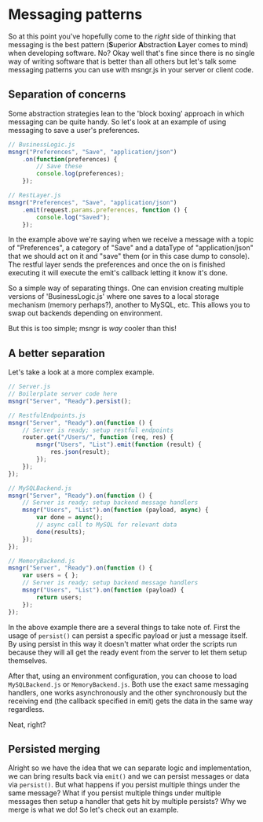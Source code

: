 # Messaging patterns
So at this point you've hopefully come to the *right* side of thinking that messaging is the best pattern (**S**uperior  **A**bstraction **L**ayer comes to mind) when developing software. No? Okay well that's fine since there is no single way of writing software that is better than all others but let's talk some messaging patterns you can use with msngr.js in your server or client code.

## Separation of concerns
Some abstraction strategies lean to the 'block boxing' approach in which messaging can be quite handy. So let's look at an example of using messaging to save a user's preferences.

```javascript
// BusinessLogic.js
msngr("Preferences", "Save", "application/json")
    .on(function(preferences) {
        // Save these
        console.log(preferences);
    });
```
```javascript
// RestLayer.js
msngr("Preferences", "Save", "application/json")
    .emit(request.params.preferences, function () {
        console.log("Saved");
    });
```

In the example above we're saying when we receive a message with a topic of "Preferences", a category of "Save" and a dataType of "application/json" that we should act on it and "save" them (or in this case dump to console). The restful layer sends the preferences and once the on is finished executing it will execute the emit's callback letting it know it's done.

So a simple way of separating things. One can envision creating multiple versions of 'BusinessLogic.js' where one saves to a local storage mechanism (memory perhaps?), another to MySQL, etc. This allows you to swap out backends depending on environment.

But this is too simple; msngr is *way* cooler than this!

## A better separation
Let's take a look at a more complex example.

```javascript
// Server.js
// Boilerplate server code here
msngr("Server", "Ready").persist();
```
```javascript
// RestfulEndpoints.js
msngr("Server", "Ready").on(function () {
    // Server is ready; setup restful endpoints
    router.get("/Users/", function (req, res) {
        msngr("Users", "List").emit(function (result) {
            res.json(result);
        });
    });
});
```
```javascript
// MySQLBackend.js
msngr("Server", "Ready").on(function () {
    // Server is ready; setup backend message handlers
    msngr("Users", "List").on(function (payload, async) {
        var done = async();
        // async call to MySQL for relevant data
        done(results);
    });
});
```
```javascript
// MemoryBackend.js
msngr("Server", "Ready").on(function () {
    var users = { };
    // Server is ready; setup backend message handlers
    msngr("Users", "List").on(function (payload) {
        return users;
    });
});
```
In the above example there are a several things to take note of. First the usage of ```persist()``` can persist a specific payload or just a message itself. By using persist in this way it doesn't matter what order the scripts run because they will all get the ready event from the server to let them setup themselves.

After that, using an environment configuration, you can choose to load ```MySQLBackend.js``` or ```MemoryBackend.js```. Both use the exact same messaging handlers, one works asynchronously and the other synchronously but the receiving end (the callback specified in emit) gets the data in the same way regardless.

Neat, right?

## Persisted merging
Alright so we have the idea that we can separate logic and implementation, we can bring results back via ```emit()``` and we can persist messages or data via ```persist()```. But what happens if you persist multiple things under the same message? What if you persist multiple things under multiple messages then setup a handler that gets hit by multiple persists? Why we merge is what we do! So let's check out an example.
